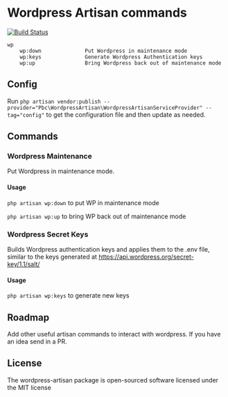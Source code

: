 # Wordpress Artisan commands

[![Build Status](https://travis-ci.org/paulbunyannet/wordpress-artisan.svg?branch=master)](https://travis-ci.org/paulbunyannet/wordpress-artisan)

    wp
        wp:down              Put Wordpress in maintenance mode
        wp:keys              Generate Wordpress Authentication keys
        wp:up                Bring Wordpress back out of maintenance mode 

## Config

Run `php artisan vendor:publish --provider="Pbc\WordpressArtisan\WordpressArtisanServiceProvider" --tag="config"` to get the configuration file and then update as needed.

## Commands

### Wordpress Maintenance

Put Wordpress in maintenance mode.

#### Usage

`php artisan wp:down` to put WP in maintenance mode

`php artisan wp:up` to bring WP back out of maintenance mode

### Wordpress Secret Keys

Builds Wordpress authentication keys and applies them to the .env file, similar to the keys generated at https://api.wordpress.org/secret-key/1.1/salt/

#### Usage

`php artisan wp:keys` to generate new keys

## Roadmap

Add other useful artisan commands to interact with wordpress. If you have an idea send in a PR.

## License

The wordpress-artisan package is open-sourced software licensed under the MIT license
